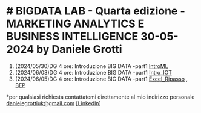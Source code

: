 # # BIGDATA LAB - Quarta edizione - MARKETING ANALYTICS E BUSINESS INTELLIGENCE 30-05-2024 by Daniele Grotti


1. (2024/05/30)DG 4 ore: Introduzione BIG DATA -part1 [IntroML](pdf/00_intro_ML.pdf)
2. (2024/06/03)DG 4 ore: Introduzione BIG DATA -part1 [Intro_IOT](pdf/1.2_IOT_INtro.pdf)
3. (2024/06/05)DG 4 ore: Introduzione BIG DATA -part1 [Excel_Ripasso](excel/riassunto_excel.xlsx) , [BEP](excel/BEP.xlsx)



*per qualsiasi richiesta contattatemi direttamente al mio indirizzo personale danielegrottiuk@gmail.com [[LinkedIn]](https://www.linkedin.com/in/daniele-grotti/)
